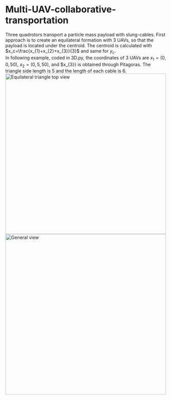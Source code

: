 # Multi-UAV-collaborative-transportation
Three quadrotors transport a particle mass payload with slung-cables. First approach is to create an equilateral formation with 3 UAVs, so that the payload is located under the centroid. The centroid is calculated with $x_c=\frac{x_{1}+x_{2}+x_{3}}{3}$ and same for $y_c$.</br>
In following example, coded in 3D.py, the coordinates of 3 UAVs are $x_{1}=(0,0,50)$, $x_{2}=(0,5,50)$, and $x_{3}} is obtained through Pitagoras. The triangle side length is 5 and the length of each cable is 6.
<img src="https://github.com/Julestevez/equilateral.png" align="left" alt="Equilateral triangle top view" width="500"/>
<img src="https://github.com/Julestevez/drones.png" align="left" alt="General view" width="500"/>
